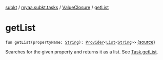 [subkt](../../index.md) / [myaa.subkt.tasks](../index.md) / [ValueClosure](index.md) / [getList](./get-list.md)

# getList

`fun getList(propertyName: `[`String`](https://kotlinlang.org/api/latest/jvm/stdlib/kotlin/-string/index.html)`): `[`Provider`](https://docs.gradle.org/current/javadoc/org/gradle/api/provider/Provider.html)`<`[`List`](https://kotlinlang.org/api/latest/jvm/stdlib/kotlin.collections/-list/index.html)`<`[`String`](https://kotlinlang.org/api/latest/jvm/stdlib/kotlin/-string/index.html)`>>` [(source)](https://github.com/Myaamori/SubKt/blob/0.1.13/src/main/kotlin/myaa/subkt/tasks/tasks.kt#L516)

Searches for the given property and returns it as a list. See [Task.getList](../org.gradle.api.-task/get-list.md).

